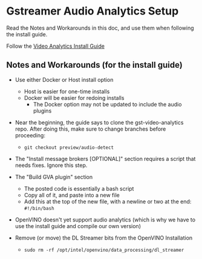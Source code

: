 # Gstreamer Audio Analytics Setup


Read the Notes and Workarounds in this doc, and use them when following the install guide. 

Follow the [Video Analytics Install Guide](https://github.com/opencv/gst-video-analytics/wiki/Install-Guide)


## Notes and Workarounds (for the install guide)

- Use either Docker or Host install option
	- Host is easier for one-time installs
	- Docker will be easier for redoing installs 
		- The Docker option may not be updated to include the audio plugins

- Near the beginning, the guide says to clone the gst-video-analytics repo.  After doing this, make sure to change branches before proceeding:
	- `git checkout preview/audio-detect`


- The "Install message brokers [OPTIONAL]" section requires a script that needs fixes.  Ignore this step.

- The "Build GVA plugin" section
	- The posted code is essentially a bash script
	- Copy all of it, and paste into a new file
	- Add this at the top of the new file, with a newline or two at the end:
			`#!/bin/bash`

- OpenVINO doesn't yet support audio analytics (which is why we have to use the install guide and compile our own version)
- Remove (or move) the DL Streamer bits from the OpenVINO Installation
	- `sudo rm -rf /opt/intel/openvino/data_processing/dl_streamer`




